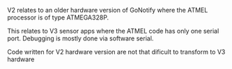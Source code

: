 V2 relates to an older hardware version of GoNotify where the ATMEL processor is of type ATMEGA328P.

This relates to V3 sensor apps where the ATMEL code has only one serial port. Debugging is mostly done via software serial.

Code written for V2 hardware version are not that dificult to transform to V3 hardware

